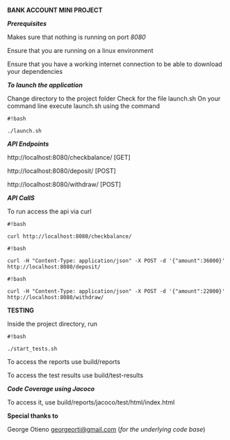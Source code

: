 **BANK ACCOUNT MINI PROJECT**

***Prerequisites***

Makes sure that nothing is running on port *8080*

Ensure that you are running on a linux environment

Ensure that you have a working internet connection to be able to download your dependencies

***To launch the application***

Change directory to the project folder 
Check for the file launch.sh 
On your command line execute launch.sh using the command 

```
#!bash

./launch.sh
```

***API Endpoints***

http://localhost:8080/checkbalance/ [GET]

http://localhost:8080/deposit/ [POST]

http://localhost:8080/withdraw/ [POST]

***API CallS***

To run access the api via curl

```
#!bash

curl http://localhost:8080/checkbalance/
```


```
#!bash

curl -H "Content-Type: application/json" -X POST -d '{"amount":36000}' http://localhost:8080/deposit/
```


```
#!bash

curl -H "Content-Type: application/json" -X POST -d '{"amount":22000}' http://localhost:8080/withdraw/
```

**TESTING**

Inside the project directory, run 
```
#!bash

./start_tests.sh
```

To access the reports use build/reports

To access the test results use build/test-results


***Code Coverage using Jacoco***

To access it, use build/reports/jacoco/test/html/index.html

**Special thanks to**

George Otieno georgeorti@gmail.com (*for the underlying code base*)
